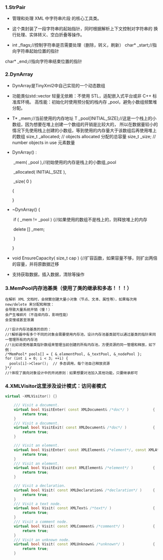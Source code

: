 ### 1.StrPair

* 管理和处理 XML 中字符串片段 的核心工具类。

* 这个类封装了一段字符串的起始指针，同时根据解析上下文控制对字符串的 换行处理、实体转义、空白折叠等操作。

*  int   _flags;//控制字符串是否需要处理（删除，转义，刷新）
char*  _start;//指向字符串起始位置的指针

char*  _end;//指向字符串结束位置的指针

### 2.DynArray
* DynArray是TinyXml2中自己实现的一个动态数组

* 功能类似std::vector
  轻量无依赖：不使用 STL，适配嵌入式平台或非 C++ 标准库环境。
  高性能：初始化时使用预分配的栈内存 _pool，避免小数组频繁堆分配。
  
*   T*  _mem;//当前使用的内存地址
    T   _pool[INITIAL_SIZE];//这是一个栈上的小数组，因为想要在堆上创建一个数组的开销是比较大的，
    所以在数据量较小的情况下先使用栈上创建的小数组，等到使用的内存量大于该数组后再使用堆上的数组
    size_t _allocated;		// objects allocated     分配的总容量
    size_t _size;			// number objects in use   元素数量
    
* DynArray() :

  ​    _mem( _pool ),//初始使用的内存是栈上的小数组_pool

  ​    _allocated( INITIAL_SIZE ),

  ​    _size( 0 )

    {

    }

* ~DynArray() {

  ​    if ( _mem != _pool ) {//如果使用的数组不是栈上的，则释放堆上的内存

  ​      delete [] _mem;

  ​    }

    }

* void EnsureCapacity( size_t cap ) {//扩容函数，如果容量不够，则扩出两倍的容量，并将原数据迁移

* 支持获取数据，插入数据，清除等操作

### 3.MemPool内存池基类（使用了类的继承和多态！！！）

```//内存池用于分配和释放许多小而频繁使用的内存
在解析 XML 文档时，会频繁创建大量小对象（节点、文本、属性等），如果每次用 new/delete 来分配和释放：
会导致大量系统开销（慢！）
会产生堆碎片（不连续内存，影响性能）
会变慢或甚至泄漏
```

```
//!设计内存池基类的目的：
//!解析器中有多个不同的对象会需要使用内存池，设计内存池基类就可以通过基类的指针来同一管理所有的内存池
//!比如说使用基类指针数组来管理当前创建的所有内存池，方便资源的同一管理和释放，如下例：
/*MemPool* pools[] = { &_elementPool, &_textPool, &_nodePool };
for (int i = 0; i < 3; ++i) {
  pools[i]->Clear();  // 多态调用，每个池自己释放资源
}*/
//!体现了面向对象设计中的开闭原则：如果想要对池加入其他功能，只要继承即可
```

### 4.XMLVisitor这里涉及设计模式：访问者模式

```cpp
virtual ~XMLVisitor() {}

    /// Visit a document.
    virtual bool VisitEnter( const XMLDocument& /*doc*/ )			{
        return true;
    }
    /// Visit a document.
    virtual bool VisitExit( const XMLDocument& /*doc*/ )			{
        return true;
    }

    /// Visit an element.
    virtual bool VisitEnter( const XMLElement& /*element*/, const XMLAttribute* /*firstAttribute*/ )	{
        return true;
    }
    /// Visit an element.
    virtual bool VisitExit( const XMLElement& /*element*/ )			{
        return true;
    }

    /// Visit a declaration.
    virtual bool Visit( const XMLDeclaration& /*declaration*/ )		{
        return true;
    }
    /// Visit a text node.
    virtual bool Visit( const XMLText& /*text*/ )					{
        return true;
    }
    /// Visit a comment node.
    virtual bool Visit( const XMLComment& /*comment*/ )				{
        return true;
    }
    /// Visit an unknown node.
    virtual bool Visit( const XMLUnknown& /*unknown*/ )				{
        return true;
    }
```



